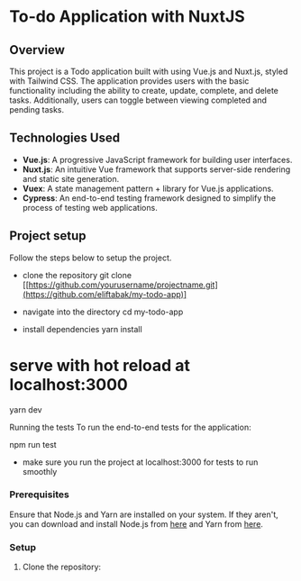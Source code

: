 # To-do Application with NuxtJS

## Overview
This project is a Todo application built with using Vue.js and Nuxt.js, styled with Tailwind CSS. The application provides users with the basic functionality including the ability to create, update, complete, and delete tasks. Additionally, users can toggle between viewing completed and pending tasks.

## Technologies Used

- **Vue.js**: A progressive JavaScript framework for building user interfaces.
- **Nuxt.js**: An intuitive Vue framework that supports server-side rendering and static site generation.
- **Vuex**: A state management pattern + library for Vue.js applications.
- **Cypress**: An end-to-end testing framework designed to simplify the process of testing web applications.

## Project setup
Follow the steps below to setup the project.

- clone the repository
git clone [[https://github.com/yourusername/projectname.git](https://github.com/eliftabak/my-todo-app)]

- navigate into the directory
cd my-todo-app

- install dependencies
yarn install

# serve with hot reload at localhost:3000
yarn dev

Running the tests
To run the end-to-end tests for the application:

npm run test

* make sure you run the project at localhost:3000 for tests to run smoothly 

### Prerequisites

Ensure that Node.js and Yarn are installed on your system. If they aren't, you can download and install Node.js from [here](https://nodejs.org/en/download/) and Yarn from [here](https://yarnpkg.com/getting-started/install).

### Setup

1. Clone the repository:
